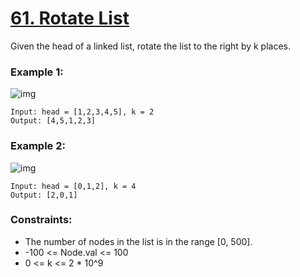 # [61. Rotate List](https://leetcode.com/problems/rotate-list/description/)

Given the head of a linked list, rotate the list to the right by k places.

 

### Example 1:
![img](https://assets.leetcode.com/uploads/2020/11/13/rotate1.jpg)
```text
Input: head = [1,2,3,4,5], k = 2
Output: [4,5,1,2,3]
```
### Example 2:
![img](https://assets.leetcode.com/uploads/2020/11/13/roate2.jpg)
```text
Input: head = [0,1,2], k = 4
Output: [2,0,1]
 ```

### Constraints:

* The number of nodes in the list is in the range [0, 500].
* -100 <= Node.val <= 100
* 0 <= k <= 2 * 10^9

